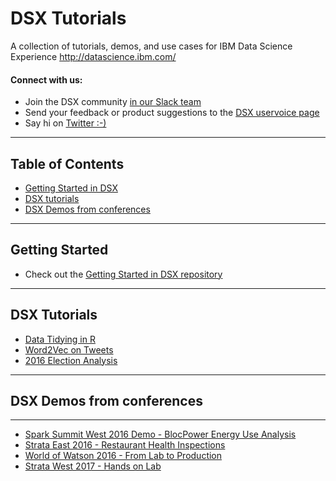 # DSX Tutorials


A collection of tutorials, demos, and use cases for IBM Data Science Experience http://datascience.ibm.com/

#### Connect with us:
- Join the DSX community [in our Slack team](dsxcommunity.slack.com)
- Send your feedback or product suggestions to the [DSX uservoice page](https://datascix.uservoice.com/)
- Say hi on [Twitter :-)](https://twitter.com/IBMDataScience)

---

## Table of Contents

<ul>
    <li><a href="#getting-started">Getting Started in DSX</a></li>
    <li><a href="#tuts">DSX tutorials</a></li>
    <li><a href="#demos">DSX Demos from conferences</a></li>
</ul>

---

## Getting Started <a name="getting-started"></a>

- Check out the [Getting Started in DSX repository](https://github.com/IBMDataScience/getting-started)

---

## DSX Tutorials <a name="tuts"></a>

- [Data Tidying in R](https://github.com/IBMDataScience/data-tidying-r)
- [Word2Vec on Tweets](https://github.com/IBMDataScience/word2vec)
- [2016 Election Analysis](https://github.com/IBMDataScience/election2016)

---

## DSX Demos from conferences<a name="demos"></a>

---

- [Spark Summit West 2016 Demo - BlocPower Energy Use Analysis](https://github.com/IBMDataScience/SparkSummitDemo)
- [Strata East 2016 - Restaurant Health Inspections](https://github.com/IBMDataScience/Strata2016)
- [World of Watson 2016 - From Lab to Production](https://github.com/IBMDataScience/wow-lab-to-production)
- [Strata West 2017 - Hands on Lab](https://github.com/IBMDataScience/Strata2017)

